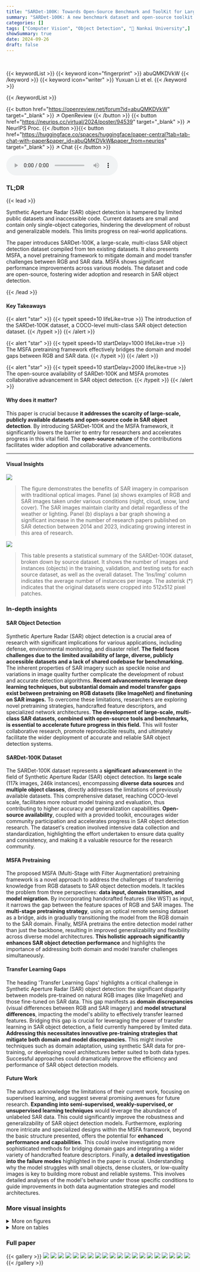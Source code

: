 ```yaml
---
title: "SARDet-100K: Towards Open-Source Benchmark and ToolKit for Large-Scale SAR Object Detection"
summary: "SARDet-100K: A new benchmark dataset and open-source toolkit revolutionizes large-scale SAR object detection."
categories: []
tags: ["Computer Vision", "Object Detection", "🏢 Nankai University",]
showSummary: true
date: 2024-09-26
draft: false
---
```


<br>

{{< keywordList >}}
{{< keyword icon="fingerprint" >}} abuQMKDVkW {{< /keyword >}}
{{< keyword icon="writer" >}} Yuxuan Li et el. {{< /keyword >}}
 
{{< /keywordList >}}

{{< button href="https://openreview.net/forum?id=abuQMKDVkW" target="_blank" >}}
↗ OpenReview
{{< /button >}}
{{< button href="https://neurips.cc/virtual/2024/poster/94539" target="_blank" >}}
↗ NeurIPS Proc.
{{< /button >}}{{< button href="https://huggingface.co/spaces/huggingface/paper-central?tab=tab-chat-with-paper&paper_id=abuQMKDVkW&paper_from=neurips" target="_blank" >}}
↗ Chat
{{< /button >}}



<audio controls>
    <source src="https://ai-paper-reviewer.com/abuQMKDVkW/podcast.wav" type="audio/wav">
    Your browser does not support the audio element.
</audio>


### TL;DR


{{< lead >}}

Synthetic Aperture Radar (SAR) object detection is hampered by limited public datasets and inaccessible code.  Current datasets are small and contain only single-object categories, hindering the development of robust and generalizable models.  This limits progress on real-world applications. 

The paper introduces SARDet-100K, a large-scale, multi-class SAR object detection dataset compiled from ten existing datasets.  It also presents MSFA, a novel pretraining framework to mitigate domain and model transfer challenges between RGB and SAR data.  MSFA shows significant performance improvements across various models.  The dataset and code are open-source, fostering wider adoption and research in SAR object detection.

{{< /lead >}}


#### Key Takeaways

{{< alert "star" >}}
{{< typeit speed=10 lifeLike=true >}} The introduction of the SARDet-100K dataset, a COCO-level multi-class SAR object detection dataset. {{< /typeit >}}
{{< /alert >}}

{{< alert "star" >}}
{{< typeit speed=10 startDelay=1000 lifeLike=true >}} The MSFA pretraining framework effectively bridges the domain and model gaps between RGB and SAR data. {{< /typeit >}}
{{< /alert >}}

{{< alert "star" >}}
{{< typeit speed=10 startDelay=2000 lifeLike=true >}} The open-source availability of SARDet-100K and MSFA promotes collaborative advancement in SAR object detection. {{< /typeit >}}
{{< /alert >}}

#### Why does it matter?
This paper is crucial because **it addresses the scarcity of large-scale, publicly available datasets and open-source code in SAR object detection**.  By introducing SARDet-100K and the MSFA framework, it significantly lowers the barrier to entry for researchers and accelerates progress in this vital field. The **open-source nature** of the contributions facilitates wider adoption and collaborative advancements.

------
#### Visual Insights



![](https://ai-paper-reviewer.com/abuQMKDVkW/figures_1_1.jpg)

> The figure demonstrates the benefits of SAR imagery in comparison with traditional optical images.  Panel (a) shows examples of RGB and SAR images taken under various conditions (night, cloud, snow, land cover).  The SAR images maintain clarity and detail regardless of the weather or lighting. Panel (b) displays a bar graph showing a significant increase in the number of research papers published on SAR detection between 2014 and 2023, indicating growing interest in this area of research.





![](https://ai-paper-reviewer.com/abuQMKDVkW/tables_3_1.jpg)

> This table presents a statistical summary of the SARDet-100K dataset, broken down by source dataset.  It shows the number of images and instances (objects) in the training, validation, and testing sets for each source dataset, as well as the overall dataset.  The 'Ins/Img' column indicates the average number of instances per image. The asterisk (*) indicates that the original datasets were cropped into 512x512 pixel patches.





### In-depth insights


#### SAR Object Detection
Synthetic Aperture Radar (SAR) object detection is a crucial area of research with significant implications for various applications, including defense, environmental monitoring, and disaster relief.  **The field faces challenges due to the limited availability of large, diverse, publicly accessible datasets and a lack of shared codebase for benchmarking.**  The inherent properties of SAR imagery such as speckle noise and variations in image quality further complicate the development of robust and accurate detection algorithms.  **Recent advancements leverage deep learning techniques, but substantial domain and model transfer gaps exist between pretraining on RGB datasets (like ImageNet) and finetuning on SAR images.**  To overcome these limitations, researchers are exploring novel pretraining strategies, handcrafted feature descriptors, and specialized network architectures. **The development of large-scale, multi-class SAR datasets, combined with open-source tools and benchmarks, is essential to accelerate future progress in this field.** This will foster collaborative research, promote reproducible results, and ultimately facilitate the wider deployment of accurate and reliable SAR object detection systems.

#### SARDet-100K Dataset
The SARDet-100K dataset represents a **significant advancement** in the field of Synthetic Aperture Radar (SAR) object detection.  Its **large scale** (117k images, 246k instances), encompassing **diverse data sources** and **multiple object classes**, directly addresses the limitations of previously available datasets. This comprehensive dataset, reaching COCO-level scale, facilitates more robust model training and evaluation, thus contributing to higher accuracy and generalization capabilities.  **Open-source availability**, coupled with a provided toolkit, encourages wider community participation and accelerates progress in SAR object detection research. The dataset's creation involved intensive data collection and standardization, highlighting the effort undertaken to ensure data quality and consistency, and making it a valuable resource for the research community.

#### MSFA Pretraining
The proposed MSFA (Multi-Stage with Filter Augmentation) pretraining framework is a novel approach to address the challenges of transferring knowledge from RGB datasets to SAR object detection models.  It tackles the problem from three perspectives: **data input, domain transition, and model migration.**  By incorporating handcrafted features (like WST) as input, it narrows the gap between the feature spaces of RGB and SAR images.  The **multi-stage pretraining strategy**, using an optical remote sensing dataset as a bridge, aids in gradually transitioning the model from the RGB domain to the SAR domain. Finally, MSFA pretrains the entire detection model rather than just the backbone, resulting in improved generalizability and flexibility across diverse model architectures.  **This holistic approach significantly enhances SAR object detection performance** and highlights the importance of addressing both domain and model transfer challenges simultaneously.

#### Transfer Learning Gaps
The heading 'Transfer Learning Gaps' highlights a critical challenge in Synthetic Aperture Radar (SAR) object detection: the significant disparity between models pre-trained on natural RGB images (like ImageNet) and those fine-tuned on SAR data.  This gap manifests as **domain discrepancies** (visual differences between RGB and SAR imagery) and **model structural differences**, impacting the model's ability to effectively transfer learned features. Bridging this gap is crucial for leveraging the power of transfer learning in SAR object detection, a field currently hampered by limited data.  **Addressing this necessitates innovative pre-training strategies that mitigate both domain and model discrepancies.**  This might involve techniques such as domain adaptation, using synthetic SAR data for pre-training, or developing novel architectures better suited to both data types.  Successful approaches could dramatically improve the efficiency and performance of SAR object detection models.

#### Future Work
The authors acknowledge the limitations of their current work, focusing on supervised learning, and suggest several promising avenues for future research.  **Expanding into semi-supervised, weakly-supervised, or unsupervised learning techniques** would leverage the abundance of unlabeled SAR data.  This could significantly improve the robustness and generalizability of SAR object detection models.  Furthermore, exploring more intricate and specialized designs within the MSFA framework, beyond the basic structure presented, offers the potential for **enhanced performance and capabilities**.  This could involve investigating more sophisticated methods for bridging domain gaps and integrating a wider variety of handcrafted feature descriptors. Finally, **a detailed investigation into the failure modes** highlighted in the paper is crucial.  Understanding why the model struggles with small objects, dense clusters, or low-quality images is key to building more robust and reliable systems.  This involves detailed analyses of the model's behavior under those specific conditions to guide improvements in both data augmentation strategies and model architectures. 


### More visual insights

<details>
<summary>More on figures
</summary>


![](https://ai-paper-reviewer.com/abuQMKDVkW/figures_4_1.jpg)

> This figure illustrates the domain gap between natural RGB images and SAR images and how the proposed method bridges this gap.  The top half shows a large difference in pixel-level distributions between RGB and SAR data. The bottom half demonstrates that using Wavelet Scattering Transform (WST) features reduces this gap. The figure also depicts a two-stage pretraining strategy where optical remote sensing data acts as an intermediary bridge between natural RGB and SAR datasets.


![](https://ai-paper-reviewer.com/abuQMKDVkW/figures_5_1.jpg)

> This figure illustrates the difference between the traditional ImageNet pretraining approach and the proposed Multi-Stage with Filter Augmentation (MSFA) pretraining framework. In the traditional approach, a backbone network is pretrained on ImageNet and then fine-tuned on a SAR dataset for object detection. This process suffers from a domain gap and a model gap. The MSFA framework aims to address these issues by introducing a multi-stage pretraining process: 1) filter augmentation and pretraining on ImageNet, 2)  detection model pretraining on an optical remote sensing dataset (acting as a bridge to SAR data), and 3) finetuning the entire detection model on the SAR dataset. This approach helps to reduce the domain gap and model gap, leading to improved performance in SAR object detection.


![](https://ai-paper-reviewer.com/abuQMKDVkW/figures_8_1.jpg)

> This figure demonstrates the generalizability of the proposed Multi-Stage with Filter Augmentation (MSFA) pretraining framework.  Subfigure (a) is a radar chart showing the performance of MSFA across various detection frameworks (Faster R-CNN, Cascade R-CNN, RetinaNet, FCOS, GFL, DETR, Deformable DETR, Sparse R-CNN, and Grid R-CNN), highlighting its consistent improvement over traditional ImageNet pretraining (INP). Subfigure (b) is a line graph illustrating the performance of MSFA with different backbones (ResNet, ConvNext, VAN, Swin Transformer) across varying model sizes (parameter counts), further showcasing the consistent performance gains of MSFA regardless of the chosen backbone architecture.


![](https://ai-paper-reviewer.com/abuQMKDVkW/figures_15_1.jpg)

> This figure visualizes sample images from the SARDet-100K dataset. It shows representative samples for each of the six object categories: Ship, Tank, Bridge, Harbor, Aircraft, and Car.  The images are displayed in a grid format, allowing for a visual comparison of the different object types and their appearances within the dataset. The color-coded bounding boxes highlight the instances of each category.


![](https://ai-paper-reviewer.com/abuQMKDVkW/figures_16_1.jpg)

> This figure illustrates the SARDet-100K dataset standardization process.  Panel (a) shows the steps involved in dataset preparation, including splitting the dataset into training, validation, and testing sets; slicing large images into smaller patches; and unifying label annotations into a consistent format (COCO).  Panel (b) displays the proportion of instances for each of the six object categories (Ship, Tank, Bridge, Harbor, Aircraft, and Car) within the dataset, along with the average instance area in pixels for each category, indicating the dataset's diversity and scale.


![](https://ai-paper-reviewer.com/abuQMKDVkW/figures_17_1.jpg)

> This figure visualizes the results of applying six different handcrafted feature extraction methods (HOG, Canny, GRE, Haar, and WST) to two sample SAR images.  Each method highlights different aspects of the image, showcasing their unique strengths and the variety of information that can be extracted from SAR data using these traditional techniques. The average pooling helps in easier comparison between features obtained from different methods.


![](https://ai-paper-reviewer.com/abuQMKDVkW/figures_18_1.jpg)

> This figure illustrates the difference between the traditional ImageNet pretraining approach and the proposed Multi-Stage with Filter Augmentation (MSFA) pretraining framework. The traditional approach involves pretraining a backbone network on ImageNet and then finetuning the entire detection model on a SAR dataset, leading to domain and model gaps. In contrast, the MSFA framework utilizes a multi-stage pretraining strategy. In the first stage, it uses a filter augmentation approach to modify the input data, addressing the data domain gap. In the second stage, it uses an optical remote sensing detection dataset as a bridge, further reducing the domain gap and improving the model migration. The MSFA approach demonstrates the improved efficacy in bridging domain and model gaps, leading to enhanced performance in SAR object detection.


![](https://ai-paper-reviewer.com/abuQMKDVkW/figures_21_1.jpg)

> This figure compares the performance of different backbone models (ResNet, VAN, Swin) on three different SAR object detection datasets: SARDet-100K, SSDD, and HRSID.  The x-axis represents the number of model parameters (in millions), and the y-axis represents the mean average precision (mAP) at IoU threshold of 0.5.  The results show how the model performance changes with the model size and the dataset used. Each backbone is evaluated in conjunction with the Faster-RCNN detection framework. The plot enables readers to compare the relative performance across models and datasets; also observe the saturation effects on smaller datasets, SSDD and HRSID.


![](https://ai-paper-reviewer.com/abuQMKDVkW/figures_23_1.jpg)

> This figure demonstrates the improved performance of the proposed MSFA pretraining framework compared to the traditional ImageNet backbone pretraining method.  It showcases three scenarios: (a) missing detection, where MSFA correctly identifies objects missed by the ImageNet method; (b) false detection, where MSFA reduces false positive detections compared to ImageNet; and (c) inaccurate localization, where MSFA shows more precise bounding boxes around detected objects than ImageNet. Each scenario provides visual comparisons between Ground Truth (GT), ImageNet (INP), and MSFA, highlighting MSFA's superior performance in various aspects of SAR object detection.


![](https://ai-paper-reviewer.com/abuQMKDVkW/figures_24_1.jpg)

> This figure demonstrates the improved performance of the proposed Multi-Stage with Filter Augmentation (MSFA) pretraining framework compared to traditional ImageNet backbone pretraining.  It shows three examples highlighting MSFA's advantages: (a) fewer missed detections, (b) fewer false detections, and (c) more accurate localization.  The ground truth (GT) bounding boxes are compared against the results using ImageNet pretraining (INP) and MSFA. The visualization highlights instances where MSFA either correctly detects objects missed by INP, avoids false positive detections made by INP, or provides significantly better localization.


</details>




<details>
<summary>More on tables
</summary>


![](https://ai-paper-reviewer.com/abuQMKDVkW/tables_3_2.jpg)
> This table lists the ten datasets used to create the SARDet-100K dataset, specifying for each dataset the target categories of objects, the resolution, the frequency band used, the polarization, the satellite or platform used for image acquisition and the license.

![](https://ai-paper-reviewer.com/abuQMKDVkW/tables_6_1.jpg)
> This table presents the results of experiments comparing different handcrafted feature descriptors used as Filter Augmented Inputs in a Faster R-CNN object detection model with a ResNet50 backbone.  The table shows mean Average Precision (mAP) and mAP at IoU threshold of 0.5 (mAP50) for each input type: SAR (as RGB), SAR with Canny edge detection, SAR with Histogram of Oriented Gradients (HOG), SAR with Haar-like features, SAR with Wavelet Scattering Transform (WST), SAR with Gradient by Ratio Edge (GRE), and SAR with a combination of HOG, Haar, and WST.  The results indicate the impact of the different handcrafted features on the object detection performance.

![](https://ai-paper-reviewer.com/abuQMKDVkW/tables_6_2.jpg)
> This table presents the Pearson Correlation Coefficients (PCC) between ImageNet and SARDet-100k datasets in different feature spaces: pixel space, Canny space, HOG space, Haar space, WST space, and GRE space.  The PCC values indicate the correlation between the feature distributions of the two datasets. A higher PCC value suggests a stronger correlation and better transferability of knowledge from ImageNet to SARDet-100k during pretraining.

![](https://ai-paper-reviewer.com/abuQMKDVkW/tables_7_1.jpg)
> This table compares different pretraining strategies for a Faster-RCNN object detection model using ResNet50 as the backbone.  It shows the mean Average Precision (mAP) achieved using different combinations of pretraining datasets (ImageNet, DIOR, DOTA) and whether the entire framework or just the backbone was finetuned.  The results highlight the impact of multi-stage pretraining and demonstrate the effectiveness of using the proposed method. 

![](https://ai-paper-reviewer.com/abuQMKDVkW/tables_8_1.jpg)
> This table compares the performance of the proposed MSFA method against previous state-of-the-art (SOTA) methods on two benchmark datasets for SAR object detection: SSDD and HRSID.  It shows the mAP50 scores achieved by each method, indicating the improvement offered by MSFA.

![](https://ai-paper-reviewer.com/abuQMKDVkW/tables_18_1.jpg)
> This table presents the mean Average Precision (mAP) and mAP@50 results for different filter augmented inputs using Faster R-CNN and ResNet-50 as the detection model.  It shows how the addition of various handcrafted feature descriptors (Canny, HOG, Haar, WST, GRE) impacts performance, demonstrating the benefits of incorporating such features as auxiliary information for the detection task. The results highlight the superior performance of the Wavelet Scattering Transform (WST).

![](https://ai-paper-reviewer.com/abuQMKDVkW/tables_18_2.jpg)
> This table compares the performance of different pretraining strategies on the SAR object detection task using Faster-RCNN and ResNet50 as the detection models.  It shows the mean Average Precision (mAP) achieved using different combinations of ImageNet and other datasets (DIOR, DOTA) for pretraining the backbone or entire framework, before finetuning on the SARDet-100K dataset.  The results highlight the impact of multi-stage pretraining and the choice of which model components to pretrain on overall performance.

![](https://ai-paper-reviewer.com/abuQMKDVkW/tables_19_1.jpg)
> This table compares different pretraining strategies for object detection using Faster-RCNN and ResNet50. It shows the mean Average Precision (mAP) achieved with different pretraining methods such as ImageNet pretraining only, adding DIOR or DOTA datasets and combinations for pretraining, using the SAR dataset only for pretraining, and using Filter Augmented Input in combination with DIOR or DOTA. This allows for a comparison of the impact of different pretraining strategies on the final detection performance.

![](https://ai-paper-reviewer.com/abuQMKDVkW/tables_20_1.jpg)
> This table presents a statistical summary of the SARDet-100K dataset. It shows the number of images and instances for each of the datasets included, as well as the number of instances per image. The table also notes that the original datasets were cropped into 512x512 patches before inclusion in SARDet-100K. Abbreviations used include 'Ins' for instances and 'Img' for images.

![](https://ai-paper-reviewer.com/abuQMKDVkW/tables_20_2.jpg)
> This table compares the performance of different pretraining strategies for a Faster-RCNN object detection model using a ResNet50 backbone.  It contrasts using only ImageNet pretraining versus a multi-stage approach that includes pretraining on both ImageNet and additional datasets (DIOR or DOTA), with and without filter augmentation. The results show mAP (mean Average Precision) values for each strategy, highlighting the benefits of the multi-stage pretraining method.

![](https://ai-paper-reviewer.com/abuQMKDVkW/tables_22_1.jpg)
> This table details the hyperparameters used for different training stages in the SAR object detection experiments. It shows the optimizer (AdamW), batch size (B.S.), learning rate (L.R.), and number of epochs for classification pretraining (Cls. Pretrain) on ImageNet, detection pretraining (Det. Pretrain) on DOTA and DIOR datasets, and detection finetuning (Det. Finetune) on SARDet-100k, SSDD, and HRSID datasets.  It also includes hyperparameters for DETR, Deformable-DETR, Dab-DETR, and Sparse-RCNN.

![](https://ai-paper-reviewer.com/abuQMKDVkW/tables_22_2.jpg)
> This table presents a detailed breakdown of the performance of the ConvNext-B model with MSFA (Multi-Stage with Filter Augmentation) pretraining.  It shows the mean Average Precision (mAP) and Average Precision (AP) at different Intersection over Union (IoU) thresholds (0.5, 0.75, small, medium, large) for each object category in the SAR object detection task. The categories include ship, aircraft, car, tank, bridge, and harbor.  The results highlight the model's performance variations across different object types and sizes, indicating strengths and weaknesses in the model's ability to accurately detect specific classes within the SAR images.

</details>




### Full paper

{{< gallery >}}
<img src="https://ai-paper-reviewer.com/abuQMKDVkW/1.png" class="grid-w50 md:grid-w33 xl:grid-w25" />
<img src="https://ai-paper-reviewer.com/abuQMKDVkW/2.png" class="grid-w50 md:grid-w33 xl:grid-w25" />
<img src="https://ai-paper-reviewer.com/abuQMKDVkW/3.png" class="grid-w50 md:grid-w33 xl:grid-w25" />
<img src="https://ai-paper-reviewer.com/abuQMKDVkW/4.png" class="grid-w50 md:grid-w33 xl:grid-w25" />
<img src="https://ai-paper-reviewer.com/abuQMKDVkW/5.png" class="grid-w50 md:grid-w33 xl:grid-w25" />
<img src="https://ai-paper-reviewer.com/abuQMKDVkW/6.png" class="grid-w50 md:grid-w33 xl:grid-w25" />
<img src="https://ai-paper-reviewer.com/abuQMKDVkW/7.png" class="grid-w50 md:grid-w33 xl:grid-w25" />
<img src="https://ai-paper-reviewer.com/abuQMKDVkW/8.png" class="grid-w50 md:grid-w33 xl:grid-w25" />
<img src="https://ai-paper-reviewer.com/abuQMKDVkW/9.png" class="grid-w50 md:grid-w33 xl:grid-w25" />
<img src="https://ai-paper-reviewer.com/abuQMKDVkW/10.png" class="grid-w50 md:grid-w33 xl:grid-w25" />
<img src="https://ai-paper-reviewer.com/abuQMKDVkW/11.png" class="grid-w50 md:grid-w33 xl:grid-w25" />
<img src="https://ai-paper-reviewer.com/abuQMKDVkW/12.png" class="grid-w50 md:grid-w33 xl:grid-w25" />
<img src="https://ai-paper-reviewer.com/abuQMKDVkW/13.png" class="grid-w50 md:grid-w33 xl:grid-w25" />
<img src="https://ai-paper-reviewer.com/abuQMKDVkW/14.png" class="grid-w50 md:grid-w33 xl:grid-w25" />
<img src="https://ai-paper-reviewer.com/abuQMKDVkW/15.png" class="grid-w50 md:grid-w33 xl:grid-w25" />
<img src="https://ai-paper-reviewer.com/abuQMKDVkW/16.png" class="grid-w50 md:grid-w33 xl:grid-w25" />
<img src="https://ai-paper-reviewer.com/abuQMKDVkW/17.png" class="grid-w50 md:grid-w33 xl:grid-w25" />
<img src="https://ai-paper-reviewer.com/abuQMKDVkW/18.png" class="grid-w50 md:grid-w33 xl:grid-w25" />
<img src="https://ai-paper-reviewer.com/abuQMKDVkW/19.png" class="grid-w50 md:grid-w33 xl:grid-w25" />
<img src="https://ai-paper-reviewer.com/abuQMKDVkW/20.png" class="grid-w50 md:grid-w33 xl:grid-w25" />
{{< /gallery >}}